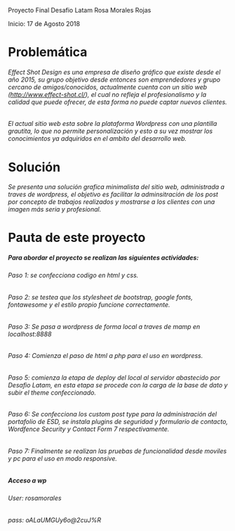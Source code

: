 Proyecto Final Desafio Latam Rosa Morales Rojas

Inicio: 17 de Agosto 2018 

# Problemática 
###### Effect Shot Design es una empresa de diseño gráfico que existe desde el año 2015, su grupo objetivo desde entonces son emprendedores y grupo cercano de amigos/conocidos, actualmente cuenta con un sitio web (http://www.effect-shot.cl/), el cual no refleja el profesionalismo y la calidad que puede ofrecer, de esta forma no puede captar nuevos clientes.
###### El actual sitio web esta sobre la plataforma Wordpress con una plantilla grautita, lo que no permite personalización y esto a su vez mostrar los conocimientos ya adquiridos en el ambito del desarrollo web.

# Solución
###### Se presenta una solución grafica minimalista del sitio web, administrada a traves de wordpress, el objetivo es facilitar la adminsitración de los post por concepto de trabajos realizados y mostrarse a los clientes con una imagen más seria y profesional.

# Pauta de este proyecto
##### Para abordar el proyecto se realizan las siguientes actividades:
###### Paso 1: se confecciona codigo en html y css.
###### Paso 2: se testea que los stylesheet de bootstrap, google fonts, fontawesome y el estilo propio funcione correctamente.
###### Paso 3: Se pasa a wordpress de forma local a traves de mamp en localhost:8888
###### Paso 4: Comienza el paso de html a php para el uso en wordpress.
###### Paso 5: comienza la etapa de deploy del local al servidor abastecido por Desafio Latam, en esta etapa se procede con la carga de la base de dato y subir el theme confeccionado.
###### Paso 6: Se confecciona los custom post type para la administración del portafolio de ESD, se instala plugins de seguridad y formulario de contacto, Wordfence Security y Contact Form 7 respectivamente.
###### Paso 7: Finalmente se realizan las pruebas de funcionalidad desde moviles y pc para el uso en modo responsive.


##### Acceso a wp

###### User: rosamorales
###### pass: oALaUMGUy6o@2cuJ%R



